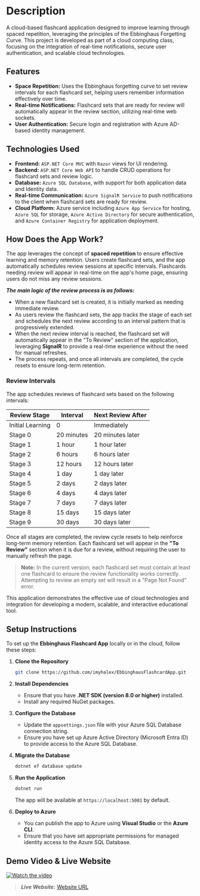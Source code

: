 # Description
A cloud-based flashcard application designed to improve learning through spaced repetition, leveraging the principles of the Ebbinghaus Forgetting Curve. 
This project is developed as part of a cloud computing class, focusing on the integration of real-time notifications, secure user authentication, and scalable cloud technologies.


## Features
- __Space Repetition:__ Uses the Ebbinghaus forgetting curve to set review intervals for each flashcard set, helping users remember information effectively over time.
- __Real-time Notifications:__ Flashcard sets that are ready for review will automatically appear in the review section, utilizing real-time web sockets.
- __User Authentication:__ Secure login and registration with Azure AD-based identity management.

## Technologies Used
- __Frontend:__ `ASP.NET Core MVC` with `Razor` views for UI rendering.
- __Backend:__ `ASP.NET Core Web API` to handle CRUD operations for flashcard sets and review logic.
- __Database:__ `Azure SQL Database`, with support for both application data and Identity data.
- __Real-time Communication:__ `Azure SignalR Service` to push notifications to the client when flashcard sets are ready for review.
- __Cloud Platform:__ Azure service including `Azure App Service` for hosting, `Azure SQL` for storage, `Azure Active Directory` for secure authentication, and `Azure Container Registry` for application deployment.


## How Does the App Work?
The app leverages the concept of **spaced repetition** to ensure effective learning and memory retention. Users create flashcard sets, and the app automatically schedules review sessions at specific intervals. Flashcards needing review will appear in real-time on the app's home page, ensuring users do not miss any review sessions.

___The main logic of the review process is as follows:___
- When a new flashcard set is created, it is initially marked as needing immediate review.
- As users review the flashcard sets, the app tracks the stage of each set and schedules the next review according to an interval pattern that is progressively extended.
- When the next review interval is reached, the flashcard set will automatically appear in the "To Review" section of the application, leveraging **SignalR** to provide a real-time experience without the need for manual refreshes.
- The process repeats, and once all intervals are completed, the cycle resets to ensure long-term retention.

### Review Intervals
The app schedules reviews of flashcard sets based on the following intervals:

| Review Stage       | Interval      | Next Review After   |
|--------------------|---------------|---------------------|
| Initial Learning   | 0             | Immediately         |
| Stage 0            | 20 minutes    | 20 minutes later    |
| Stage 1            | 1 hour        | 1 hour later        |
| Stage 2            | 6 hours       | 6 hours later       |
| Stage 3            | 12 hours      | 12 hours later      |
| Stage 4            | 1 day         | 1 day later         |
| Stage 5            | 2 days        | 2 days later        |
| Stage 6            | 4 days        | 4 days later        |
| Stage 7            | 7 days        | 7 days later        |
| Stage 8            | 15 days       | 15 days later       |
| Stage 9            | 30 days       | 30 days later       |

Once all stages are completed, the review cycle resets to help reinforce long-term memory retention. Each flashcard set will appear in the **"To Review"** section when it is due for a review, without requiring the user to manually refresh the page.

> **Note:** In the current version, each flashcard set must contain at least one flashcard to ensure the review functionality works correctly. Attempting to review an empty set will result in a "Page Not Found" error.

This application demonstrates the effective use of cloud technologies and integration for developing a modern, scalable, and interactive educational tool.

## Setup Instructions
To set up the **Ebbinghaus Flashcard App** locally or in the cloud, follow these steps:

1. **Clone the Repository**
   ```bash
   git clone https://github.com/imyhalex/EbbinghausFlashcardApp.git
   ```

2. **Install Dependencies**
   - Ensure that you have **.NET SDK (version 8.0 or higher)** installed.
   - Install any required NuGet packages.

3. **Configure the Database**
   - Update the `appsettings.json` file with your Azure SQL Database connection string.
   - Ensure you have set up Azure Active Directory (Microsoft Entra ID) to provide access to the Azure SQL Database.

4. **Migrate the Database**
   ```bash
   dotnet ef database update
   ```

5. **Run the Application**
   ```bash
   dotnet run
   ```
   The app will be available at `https://localhost:5001` by default.

6. **Deploy to Azure**
   - You can publish the app to Azure using **Visual Studio** or the **Azure CLI**.
   - Ensure that you have set appropriate permissions for managed identity access to the Azure SQL Database.

## Demo Video & Live Website

[![Watch the video](https://img.youtube.com/vi/_tNK3j13n6Y/0.jpg)](https://youtu.be/_tNK3j13n6Y)

> ___Live Website:___ [Website URL](https://ebbinghausflashcardapp20241204184808.azurewebsites.net/)

